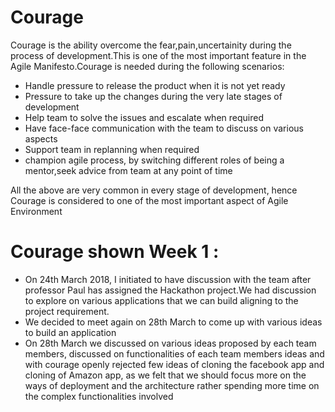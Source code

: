 # Courage 
Courage is the ability overcome the fear,pain,uncertainity during the process of development.This is one of the most important feature in the Agile Manifesto.Courage is needed during the following scenarios:
* Handle pressure to release the product when it is not yet ready
* Pressure to take up the changes during the very late stages of development
* Help team to solve the issues and escalate when required
* Have face-face communication with the team to discuss on various aspects 
* Support team in replanning when required
* champion agile process, by switching different roles of being a mentor,seek advice from team at any point of time

All the above are very common in every stage of development, hence Courage is considered to one of the most important aspect of Agile Environment

# Courage shown Week 1 :
* On 24th March 2018, I initiated to have discussion with the team after professor Paul has assigned the Hackathon project.We had discussion to explore on various applications that we can build aligning to the project requirement.
*  We decided to meet again on 28th March to come up with various ideas to build an application
*  On 28th March we discussed on various ideas proposed by each team members, discussed on functionalities of each team members ideas and with courage openly rejected few ideas of cloning the facebook app and cloning of Amazon app, as we felt that we should focus more on the ways of deployment and the architecture rather spending more time on the complex functionalities involved 

